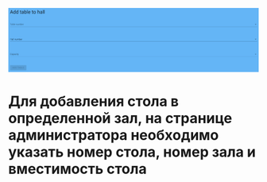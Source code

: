 <img src="./../img/AddTable.png"
	title="Добавление столика в зал"/>

# Для добавления стола в определенной зал, на странице администратора необходимо указать номер стола, номер зала и вместимость стола   